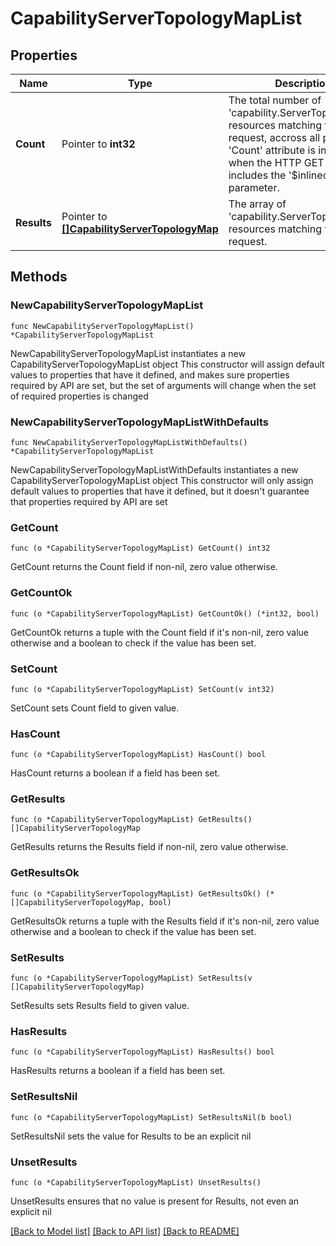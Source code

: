 # CapabilityServerTopologyMapList

## Properties

Name | Type | Description | Notes
------------ | ------------- | ------------- | -------------
**Count** | Pointer to **int32** | The total number of &#39;capability.ServerTopologyMap&#39; resources matching the request, accross all pages. The &#39;Count&#39; attribute is included when the HTTP GET request includes the &#39;$inlinecount&#39; parameter. | [optional] 
**Results** | Pointer to [**[]CapabilityServerTopologyMap**](CapabilityServerTopologyMap.md) | The array of &#39;capability.ServerTopologyMap&#39; resources matching the request. | [optional] 

## Methods

### NewCapabilityServerTopologyMapList

`func NewCapabilityServerTopologyMapList() *CapabilityServerTopologyMapList`

NewCapabilityServerTopologyMapList instantiates a new CapabilityServerTopologyMapList object
This constructor will assign default values to properties that have it defined,
and makes sure properties required by API are set, but the set of arguments
will change when the set of required properties is changed

### NewCapabilityServerTopologyMapListWithDefaults

`func NewCapabilityServerTopologyMapListWithDefaults() *CapabilityServerTopologyMapList`

NewCapabilityServerTopologyMapListWithDefaults instantiates a new CapabilityServerTopologyMapList object
This constructor will only assign default values to properties that have it defined,
but it doesn't guarantee that properties required by API are set

### GetCount

`func (o *CapabilityServerTopologyMapList) GetCount() int32`

GetCount returns the Count field if non-nil, zero value otherwise.

### GetCountOk

`func (o *CapabilityServerTopologyMapList) GetCountOk() (*int32, bool)`

GetCountOk returns a tuple with the Count field if it's non-nil, zero value otherwise
and a boolean to check if the value has been set.

### SetCount

`func (o *CapabilityServerTopologyMapList) SetCount(v int32)`

SetCount sets Count field to given value.

### HasCount

`func (o *CapabilityServerTopologyMapList) HasCount() bool`

HasCount returns a boolean if a field has been set.

### GetResults

`func (o *CapabilityServerTopologyMapList) GetResults() []CapabilityServerTopologyMap`

GetResults returns the Results field if non-nil, zero value otherwise.

### GetResultsOk

`func (o *CapabilityServerTopologyMapList) GetResultsOk() (*[]CapabilityServerTopologyMap, bool)`

GetResultsOk returns a tuple with the Results field if it's non-nil, zero value otherwise
and a boolean to check if the value has been set.

### SetResults

`func (o *CapabilityServerTopologyMapList) SetResults(v []CapabilityServerTopologyMap)`

SetResults sets Results field to given value.

### HasResults

`func (o *CapabilityServerTopologyMapList) HasResults() bool`

HasResults returns a boolean if a field has been set.

### SetResultsNil

`func (o *CapabilityServerTopologyMapList) SetResultsNil(b bool)`

 SetResultsNil sets the value for Results to be an explicit nil

### UnsetResults
`func (o *CapabilityServerTopologyMapList) UnsetResults()`

UnsetResults ensures that no value is present for Results, not even an explicit nil

[[Back to Model list]](../README.md#documentation-for-models) [[Back to API list]](../README.md#documentation-for-api-endpoints) [[Back to README]](../README.md)



